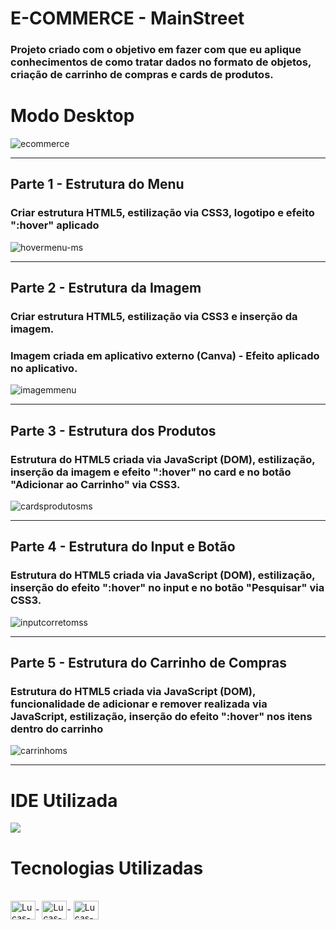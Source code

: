 # E-COMMERCE - MainStreet

### Projeto criado com o objetivo em fazer com que eu aplique conhecimentos de como tratar dados no formato de objetos, criação de carrinho de compras e cards de produtos.

# Modo Desktop 

![ecommerce](https://user-images.githubusercontent.com/115199808/211681355-be7fb405-c1d1-4578-b0a0-d0e02995d25a.png)

<hr>

## Parte 1 - Estrutura do Menu

### Criar estrutura HTML5, estilização via CSS3, logotipo e efeito <strong>":hover"</strong> aplicado

![hovermenu-ms](https://user-images.githubusercontent.com/115199808/211682755-85a0b082-a5f3-4bd8-8760-91e149eefe42.gif)

<hr>

## Parte 2 - Estrutura da Imagem

### Criar estrutura HTML5, estilização via CSS3 e inserção da imagem. 
### Imagem criada em aplicativo externo (Canva) - Efeito aplicado no aplicativo.

![imagemmenu](https://user-images.githubusercontent.com/115199808/211690711-c868cb00-bf93-4566-a7c6-a891c472d184.gif)

<hr>

## Parte 3 - Estrutura dos Produtos

### Estrutura do HTML5 criada via JavaScript (DOM), estilização, inserção da imagem e efeito <strong>":hover"</strong> no card e no botão "Adicionar ao Carrinho" via CSS3.

![cardsprodutosms](https://user-images.githubusercontent.com/115199808/211700961-ac7d5efd-3543-4716-9f2c-6172f68b890d.gif)

<hr>

## Parte 4 - Estrutura do Input e Botão

### Estrutura do HTML5 criada via JavaScript (DOM), estilização, inserção do efeito <strong>":hover"</strong> no input e no botão "Pesquisar" via CSS3.

![inputcorretomss](https://user-images.githubusercontent.com/115199808/211702722-5a545165-cfc0-4cc5-b1e3-90d488b37729.gif)

<hr>

## Parte 5 - Estrutura do Carrinho de Compras

### Estrutura do HTML5 criada via JavaScript (DOM), funcionalidade de adicionar e remover realizada via JavaScript, estilização, inserção do efeito <strong>":hover"</strong> nos itens dentro do carrinho 

![carrinhoms](https://user-images.githubusercontent.com/115199808/211704948-f897062e-ef65-47d7-925e-ff2023fbacc2.gif)

<hr>

# IDE Utilizada

<div> 
<img src="https://img.shields.io/badge/Visual_Studio_Code-0078D4?style=for-the-badge&logo=visual%20studio%20code&logoColor=white">
</div>

# Tecnologias Utilizadas
<div style="display: inline_block"><br>
  <img align="center" alt="Lucas-HTML" height="30" width="40" src="https://cdn.jsdelivr.net/gh/devicons/devicon/icons/html5/html5-original.svg">-
  <img align="center" alt="Lucas-CSS" height="30" width="40" src="https://cdn.jsdelivr.net/gh/devicons/devicon/icons/css3/css3-original.svg">-
  <img align="center" alt="Lucas-Js" height="30" width="40" src="https://cdn.jsdelivr.net/gh/devicons/devicon/icons/javascript/javascript-original.svg">
</div>
